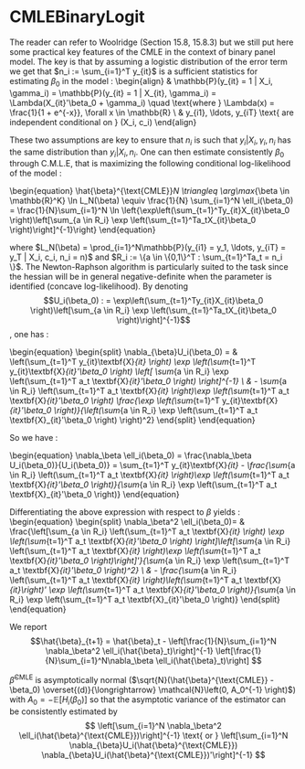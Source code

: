 # CMLEBinaryLogit

The reader can refer to Woolridge (Section 15.8, 15.8.3) but we still put here some practical key features of the CMLE in the context of binary panel model. The key is that by assuming a logistic distribution of the error term we get that $n_i := \sum_{i=1}^T y_{it}$ is a sufficient statistics for estimating $\beta_0$ in the model :
\begin{align}
     & \mathbb{P}(y_{it} = 1 | X_i, \gamma_i) =  \mathbb{P}(y_{it} = 1 | X_{it}, \gamma_i) = \Lambda(X_{it}'\beta_0 + \gamma_i) \quad \text{where } \Lambda(x) = \frac{1}{1 + e^{-x}}, \forall x \in \mathbb{R} \\
& y_{i1}, \ldots, y_{iT} \text{ are independent conditional on } (X_i, c_i) 
\end{align}

These two assumptions are key to ensure that $n_i$ is such that $y_i | X_i, \gamma_i, n_i$ has the same distribution than $y_i | X_i, n_i$. One can then estimate consistently $\beta_0$ through C.M.L.E, that is maximizing the following conditional log-likelihood of the model :

\begin{equation}
\hat{\beta}^{\text{CMLE}}_N \triangleq \arg\max_{\beta \in \mathbb{R}^K} \ln L_N(\beta) \equiv \frac{1}{N} \sum_{i=1}^N \ell_i(\beta_0) = \frac{1}{N}\sum_{i=1}^N \ln \left\{\exp\left(\sum_{t=1}^Ty_{it}X_{it}\beta_0 \right)\left[\sum_{a \in R_i} \exp \left(\sum_{t=1}^Ta_tX_{it}\beta_0 \right)\right]^{-1}\right\}
\end{equation}

where $L_N(\beta) = \prod_{i=1}^N\mathbb{P}(y_{i1} = y_1, \ldots, y_{iT} = y_T | X_i, c_i, n_i = n)$ and $R_i := \{a \in \{0,1\}^T : \sum_{t=1}^Ta_t = n_i \}$. The Newton-Raphson algorithm is particularly suited to the task since the hessian will be in general negative-definite when the parameter is identified (concave log-likelihood). By denoting 
$$U_i(\beta_0) : = \exp\left(\sum_{t=1}^Ty_{it}X_{it}\beta_0 \right)\left[\sum_{a \in R_i} \exp \left(\sum_{t=1}^Ta_tX_{it}\beta_0 \right)\right]^{-1}$$
, one has : 

\begin{equation}
    \begin{split}
    \nabla_{\beta}U_i(\beta_0) = & \left(\sum_{t=1}^T y_{it}\textbf{X}_{it} \right) \exp \left(\sum_{t=1}^T y_{it}\textbf{X}_{it}'\beta_0 \right) \left[ \sum_{a \in R_i} \exp \left(\sum_{t=1}^T a_t \textbf{X}_{it}'\beta_0 \right) \right]^{-1} \\
    & - \sum_{a \in R_i} \left(\sum_{t=1}^T a_t \textbf{X}_{it} \right)\exp \left(\sum_{t=1}^T a_t \textbf{X}_{it}'\beta_0 \right) \frac{\exp \left(\sum_{t=1}^T y_{it}\textbf{X}_{it}'\beta_0 \right)}{\left(\sum_{a \in R_i} \exp \left(\sum_{t=1}^T a_t \textbf{X}_{it}'\beta_0 \right) \right)^2}
    \end{split}
\end{equation}

So we have : 

\begin{equation}
    \nabla_\beta \ell_i(\beta_0) = \frac{\nabla_\beta U_i(\beta_0)}{U_i(\beta_0)} = \sum_{t=1}^T y_{it}\textbf{X}_{it} -  \frac{\sum_{a \in R_i} \left(\sum_{t=1}^T a_t \textbf{X}_{it} \right)\exp \left(\sum_{t=1}^T a_t \textbf{X}_{it}'\beta_0 \right)}{\sum_{a \in R_i} \exp \left(\sum_{t=1}^T a_t \textbf{X}_{it}'\beta_0 \right)}
\end{equation}

Differentiating the above expression with respect to $\beta$ yields :
\begin{equation}
    \begin{split}
     \nabla_\beta^2 \ell_i(\beta_0)= & \frac{\left[\sum_{a \in R_i} \left(\sum_{t=1}^T a_t \textbf{X}_{it} \right) \exp \left(\sum_{t=1}^T a_t \textbf{X}_{it}'\beta_0 \right) \right]\left[\sum_{a \in R_i} \left(\sum_{t=1}^T a_t \textbf{X}_{it} \right)\exp \left(\sum_{t=1}^T a_t \textbf{X}_{it}'\beta_0 \right)\right]'}{\sum_{a \in R_i} \exp \left(\sum_{t=1}^T a_t \textbf{X}_{it}'\beta_0 \right)^2} \\
     & - \frac{\sum_{a \in R_i} \left(\sum_{t=1}^T a_t \textbf{X}_{it} \right)\left(\sum_{t=1}^T a_t \textbf{X}_{it}\right)' \exp \left(\sum_{t=1}^T a_t \textbf{X}_{it}'\beta_0 \right)}{\sum_{a \in R_i} \exp \left(\sum_{t=1}^T a_t \textbf{X}_{it}'\beta_0 \right)}
    \end{split}
\end{equation}

We report 
$$\hat{\beta}_{t+1} = \hat{\beta}_t - \left[\frac{1}{N}\sum_{i=1}^N \nabla_\beta^2 \ell_i(\hat{\beta}_t)\right]^{-1} \left[\frac{1}{N}\sum_{i=1}^N\nabla_\beta \ell_i(\hat{\beta}_t)\right] $$

$\hat{\beta}^{\text{CMLE}}$ is asymptotically normal ($\sqrt{N}(\hat{\beta}^{\text{CMLE}} - \beta_0) \overset{(d)}{\longrightarrow} \mathcal{N}\left(0, A_0^{-1} \right)$) with $A_0 = - \mathbb{E}[H_i(\beta_0)]$ so that the asymptotic variance of the estimator can be consistently estimated by 
$$ \left[\sum_{i=1}^N \nabla_\beta^2 \ell_i(\hat{\beta}^{\text{CMLE}})\right]^{-1} \text{  or  } \left[\sum_{i=1}^N \nabla_{\beta}U_i(\hat{\beta}^{\text{CMLE}}) \nabla_{\beta}U_i(\hat{\beta}^{\text{CMLE}})'\right]^{-1} $$
